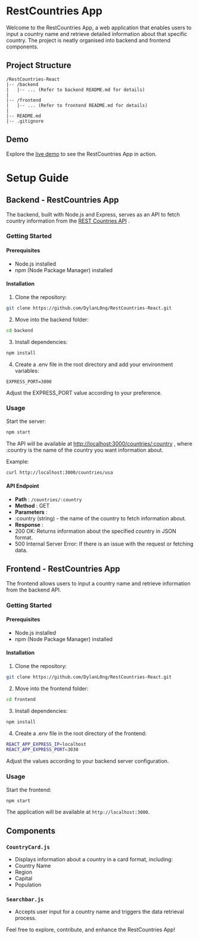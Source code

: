 # RestCountries App

Welcome to the RestCountries App, a web application that enables users to input a country name and retrieve detailed information about that specific country. The project is neatly organised into backend and frontend components.
## Project Structure

```plaintext
/RestCountries-React
|-- /backend
|   |-- ... (Refer to backend README.md for details)
|
|-- /frontend
|   |-- ... (Refer to frontend README.md for details)
|
|-- README.md
|-- .gitignore
```


## Demo

Explore the [live demo](https://rest-countries-react-eta.vercel.app/)  to see the RestCountries App in action.
# Setup Guide
## Backend - RestCountries App

The backend, built with Node.js and Express, serves as an API to fetch country information from the [REST Countries API](https://restcountries.com/) .
### Getting Started
#### Prerequisites
- Node.js installed
- npm (Node Package Manager) installed
#### Installation 
1. Clone the repository:

```bash
git clone https://github.com/DylanL0ng/RestCountries-React.git
``` 
2. Move into the backend folder:

```bash
cd backend
``` 
3. Install dependencies:

```bash
npm install
``` 
4. Create a .env file in the root directory and add your environment variables:

```env
EXPRESS_PORT=3000
```



Adjust the EXPRESS_PORT value according to your preference.
### Usage

Start the server:

```bash
npm start
```



The API will be available at [http://localhost:3000/countries/:country](http://localhost:3000/countries/:country) , where :country is the name of the country you want information about.

Example:

```bash
curl http://localhost:3000/countries/usa
```


#### API Endpoint 
- **Path** : `/countries/:country` 
- **Method** : GET 
- **Parameters** :
- :country (string) - the name of the country to fetch information about. 
- **Response** :
- 200 OK: Returns information about the specified country in JSON format.
- 500 Internal Server Error: If there is an issue with the request or fetching data.
## Frontend - RestCountries App

The frontend allows users to input a country name and retrieve information from the backend API.
### Getting Started
#### Prerequisites
- Node.js installed
- npm (Node Package Manager) installed
#### Installation 
1. Clone the repository:

```bash
git clone https://github.com/DylanL0ng/RestCountries-React.git
``` 
2. Move into the frontend folder:

```bash
cd frontend
``` 
3. Install dependencies:

```bash
npm install
``` 
4. Create a .env file in the root directory of the frontend:

```bash
REACT_APP_EXPRESS_IP=localhost
REACT_APP_EXPRESS_PORT=3030
```



Adjust the values according to your backend server configuration.
### Usage

Start the frontend:

```bash
npm start
```



The application will be available at `http://localhost:3000`.
## Components
### `CountryCard.js` 
- Displays information about a country in a card format, including:
- Country Name
- Region
- Capital
- Population
### `Searchbar.js`
- Accepts user input for a country name and triggers the data retrieval process.

Feel free to explore, contribute, and enhance the RestCountries App!
